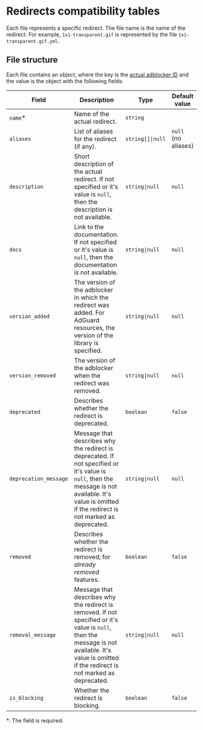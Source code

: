 # Redirects compatibility tables

Each file represents a specific redirect. The file name is the name of the redirect. For example, `1x1-transparent.gif`
is represented by the file `1x1-transparent.gif.yml`.

## File structure

Each file contains an object, where the key is the
[actual adblocker ID](../README.md#supported-adblockers-and-platforms) and the value is the object
with the following fields:

<!-- markdownlint-disable MD013 -->

| Field                 | Description                                                                                                                                                                                            | Type             | Default value       |
| --------------------- | ------------------------------------------------------------------------------------------------------------------------------------------------------------------------------------------------------ | ---------------- | ------------------- |
| `name`\*              | Name of the actual redirect.                                                                                                                                                                           | `string`         |                     |
| `aliases`             | List of aliases for the redirect (if any).                                                                                                                                                             | `string[]\|null` | `null` (no aliases) |
| `description`         | Short description of the actual redirect. If not specified or it's value is `null`, then the description is not available.                                                                             | `string\|null`   | `null`              |
| `docs`                | Link to the documentation. If not specified or it's value is `null`, then the documentation is not available.                                                                                          | `string\|null`   | `null`              |
| `version_added`       | The version of the adblocker in which the redirect was added. For AdGuard resources, the version of the library is specified.                                                                          | `string\|null`   | `null`              |
| `version_removed`     | The version of the adblocker when the redirect was removed.                                                                                                                                            | `string\|null`   | `null`              |
| `deprecated`          | Describes whether the redirect is deprecated.                                                                                                                                                          | `boolean`        | `false`             |
| `deprecation_message` | Message that describes why the redirect is deprecated. If not specified or it's value is `null`, then the message is not available. It's value is omitted if the redirect is not marked as deprecated. | `string\|null`   | `null`              |
| `removed`             | Describes whether the redirect is removed; for *already removed* features.                                                                                                                             | `boolean`        | `false`             |
| `removal_message`     | Message that describes why the redirect is removed. If not specified or it's value is `null`, then the message is not available. It's value is omitted if the redirect is not marked as deprecated.    | `string\|null`   | `null`              |
| `is_blocking`         | Whether the redirect is blocking.                                                                                                                                                                      | `boolean`        | `false`             |

<!-- markdownlint-enable MD013 -->

\*: The field is required.
